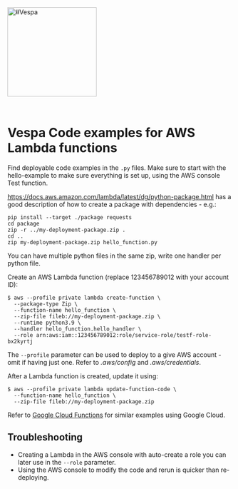 
<!-- Copyright Vespa.ai. Licensed under the terms of the Apache 2.0 license. See LICENSE in the project root. -->

<picture>
  <source media="(prefers-color-scheme: dark)" srcset="https://assets.vespa.ai/logos/Vespa-logo-green-RGB.svg">
  <source media="(prefers-color-scheme: light)" srcset="https://assets.vespa.ai/logos/Vespa-logo-dark-RGB.svg">
  <img alt="#Vespa" width="200" src="https://assets.vespa.ai/logos/Vespa-logo-dark-RGB.svg" style="margin-bottom: 25px;">
</picture>

<!-- ToDo: this is work in progress.
  This repo will keep code snippets for easy management of Vespa artifacts like log files in AWS
-->


# Vespa Code examples for AWS Lambda functions

Find deployable code examples in the `.py` files.
Make sure to start with the hello-example to make sure everything is set up,
using the AWS console Test function.

https://docs.aws.amazon.com/lambda/latest/dg/python-package.html has a good description
of how to create a package with dependencies - e.g.:
```
pip install --target ./package requests
cd package
zip -r ../my-deployment-package.zip .
cd ..
zip my-deployment-package.zip hello_function.py
```
You can have multiple python files in the same zip,
write one handler per python file.

Create an AWS Lambda function (replace 123456789012 with your account ID):
```
$ aws --profile private lambda create-function \
  --package-type Zip \
  --function-name hello_function \
  --zip-file fileb://my-deployment-package.zip \
  --runtime python3.9 \
  --handler hello_function.hello_handler \
  --role arn:aws:iam::123456789012:role/service-role/testf-role-bx2kyrtj
```
The `--profile` parameter can be used to deploy to a give AWS account - omit if having just one.
Refer to _.aws/config_ and _.aws/credentials_.

After a Lambda function is created, update it using:
```
$ aws --profile private lambda update-function-code \
  --function-name hello_function \
  --zip-file fileb://my-deployment-package.zip
```

Refer to [Google Cloud Functions](../../google-cloud/cloud-functions) for similar examples using Google Cloud.


## Troubleshooting
* Creating a Lambda in the AWS console with auto-create a role you can later use in the `--role` parameter.
* Using the AWS console to modify the code and rerun is quicker than re-deploying.
